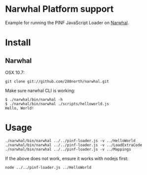 Narwhal Platform support
========================

Example for running the PINF JavaScript Loader on [Narwhal](https://github.com/cappuccino/narwhal).


Install
=======

Narwhal
-------

OSX 10.7:

    git clone git://github.com/280north/narwhal.git

Make sure narwhal CLI is working:

    $ ./narwhal/bin/narwhal -h
    $ ./narwhal/bin/narwhal ./scripts/helloworld.js
    Hello, World!

Usage
=====

    ./narwhal/bin/narwhal ../../pinf-loader.js -v ../HelloWorld
    ./narwhal/bin/narwhal ../../pinf-loader.js -v ../LoadExtraCode
    ./narwhal/bin/narwhal ../../pinf-loader.js -v ../Mappings

If the above does not work, ensure it works with nodejs first:

    node ../../pinf-loader.js ../HelloWorld
